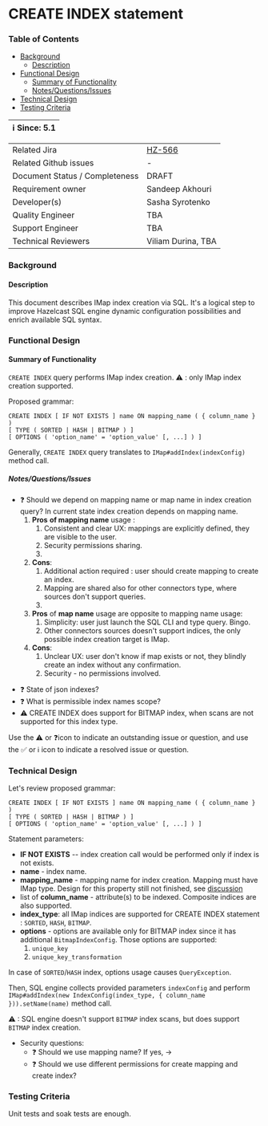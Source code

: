 # CREATE INDEX statement

### Table of Contents

+ [Background](#background)
  - [Description](#description)
+ [Functional Design](#functional-design)
  * [Summary of Functionality](#summary-of-functionality)
  * [Notes/Questions/Issues](#notesquestionsissues)
+ [Technical Design](#technical-design)
+ [Testing Criteria](#testing-criteria)

|ℹ️ Since: 5.1|
|-------------|

|||
|---|---|
|Related Jira|[HZ-566](https://hazelcast.atlassian.net/browse/HZ-566)|
|Related Github issues|_-_|
|Document Status / Completeness|DRAFT|
|Requirement owner|Sandeep Akhouri|
|Developer(s)|Sasha Syrotenko|
|Quality Engineer|TBA|
|Support Engineer|TBA|
|Technical Reviewers|Viliam Durina, TBA|

### Background
#### Description

This document describes IMap index creation via SQL.
It's a logical step to improve Hazelcast SQL engine dynamic configuration possibilities and enrich available SQL syntax.

### Functional Design
#### Summary of Functionality

`CREATE INDEX` query performs IMap index creation.
⚠ : only IMap index creation supported.

Proposed grammar:
```
CREATE INDEX [ IF NOT EXISTS ] name ON mapping_name ( { column_name } )
[ TYPE ( SORTED | HASH | BITMAP ) ]
[ OPTIONS ( 'option_name' = 'option_value' [, ...] ) ]
```

Generally, `CREATE INDEX` query translates to `IMap#addIndex(indexConfig)` method call.  

##### Notes/Questions/Issues

- ❓ Should we depend on mapping name or map name in index creation query?
In current state index creation depends on mapping name.
  1. **Pros** **of mapping name** usage : 
     1. Consistent and clear UX: mappings are explicitly defined, they are visible to the user.
     2. Security permissions sharing. 
     3. 
  2. **Cons**:
     1. Additional action required : user should create mapping to create an index.
     2. Mapping are shared also for other connectors type, where sources don't support queries.
     4. 
  3. **Pros** of **map name** usage are opposite to mapping name usage: 
     1. Simplicity: user just launch the SQL CLI and type query. Bingo.
     2. Other connectors sources doesn't support indices, the only possible index creation target is IMap.
  4. **Cons**:
     1. Unclear UX: user don't know if map exists or not, they blindly create an index without any confirmation.
     2. Security - no permissions involved.


[TODO]: <> (@viliam, please, add your thoughts.)

- ❓ State of json indexes?
- ❓ What is permissible index names scope? 
- ⚠ CREATE INDEX does support for BITMAP index, when scans are not supported for this index type. 

Use the ⚠️ or ❓icon to indicate an outstanding issue or question, and use the ✅ or ℹ️ icon to indicate a resolved issue or question.


### Technical Design

Let's review proposed grammar:
```
CREATE INDEX [ IF NOT EXISTS ] name ON mapping_name ( { column_name } )
[ TYPE ( SORTED | HASH | BITMAP ) ]
[ OPTIONS ( 'option_name' = 'option_value' [, ...] ) ]
```

Statement parameters:

- **IF NOT EXISTS** -- index creation call would be performed only if index is not exists.
- **name** - index name.
- **mapping_name** - mapping name for index creation. Mapping must have IMap type.
  Design for this property still not finished, see [discussion](#notesquestionsissues)
- list of **column_name** - attribute(s) to be indexed. Composite indices are also supported.
- **index_type**: all IMap indices are supported for CREATE INDEX statement : `SORTED`, `HASH`,  `BITMAP`.
- **options** - options are available only for BITMAP index since it has additional `BitmapIndexConfig`.
  Those options are supported:
    1. `unique_key`
    2. `unique_key_transformation`

In case of `SORTED`/`HASH` index, options usage causes `QueryException`.

Then, SQL engine collects  provided parameters `indexConfig` and perform 
`IMap#addIndex(new IndexConfig(index_type, { column_name })).setName(name)` method call.

⚠ : SQL engine doesn't support `BITMAP` index scans, but does support `BITMAP` index creation.

- Security questions:
    - ❓ Should we use mapping name? If yes, ->
    - ❓ Should we use different permissions for create mapping and create index?
    
### Testing Criteria

Unit tests and soak tests are enough.
